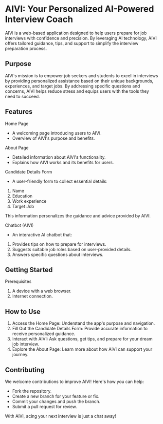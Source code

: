 # AIVI: Your Personalized AI-Powered Interview Coach
AIVI is a web-based application designed to help users prepare for job interviews with confidence and precision. By leveraging AI technology, AIVI offers tailored guidance, tips, and support to simplify the interview preparation process.

## Purpose
AIVI's mission is to empower job seekers and students to excel in interviews by providing personalized assistance based on their unique backgrounds, experiences, and target jobs. By addressing specific questions and concerns, AIVI helps reduce stress and equips users with the tools they need to succeed.

## Features
Home Page
- A welcoming page introducing users to AIVI.
- Overview of AIVI's purpose and benefits.

About Page
- Detailed information about AIVI's functionality.
- Explains how AIVI works and its benefits for users.

Candidate Details Form
- A user-friendly form to collect essential details:
1. Name
2. Education
3. Work experience
4. Target Job

This information personalizes the guidance and advice provided by AIVI.

Chatbot (AIVI)
- An interactive AI chatbot that:
1. Provides tips on how to prepare for interviews.
2. Suggests suitable job roles based on user-provided details.
3. Answers specific questions about interviews.

## Getting Started
Prerequisites
1. A device with a web browser.
2. Internet connection.

## How to Use
1. Access the Home Page: Understand the app's purpose and navigation.
2. Fill Out the Candidate Details Form: Provide accurate information to receive personalized guidance.
3. Interact with AIVI: Ask questions, get tips, and prepare for your dream job interview.
4. Explore the About Page: Learn more about how AIVI can support your journey.

## Contributing
We welcome contributions to improve AIVI! Here's how you can help:

- Fork the repository.
- Create a new branch for your feature or fix.
- Commit your changes and push the branch.
- Submit a pull request for review.

With AIVI, acing your next interview is just a chat away!